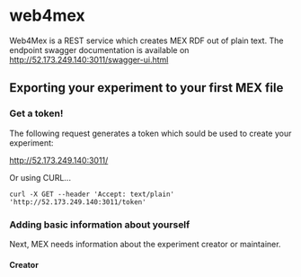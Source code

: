 # web4mex

Web4Mex is a REST service which creates MEX RDF out of plain text. The endpoint swagger documentation is available on http://52.173.249.140:3011/swagger-ui.html 

## Exporting your experiment to your first MEX file 

### Get a token!
The following request generates a token which sould be used to create your experiment:

http://52.173.249.140:3011/

Or using CURL...

```curl -X GET --header 'Accept: text/plain' 'http://52.173.249.140:3011/token'```

### Adding basic information about yourself
Next, MEX needs information about the experiment creator or maintainer.

#### Creator
